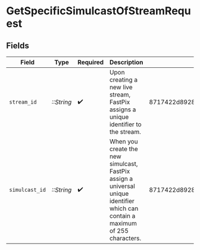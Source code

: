 # GetSpecificSimulcastOfStreamRequest


## Fields

| Field                                                                                                                          | Type                                                                                                                           | Required                                                                                                                       | Description                                                                                                                    | Example                                                                                                                        |
| ------------------------------------------------------------------------------------------------------------------------------ | ------------------------------------------------------------------------------------------------------------------------------ | ------------------------------------------------------------------------------------------------------------------------------ | ------------------------------------------------------------------------------------------------------------------------------ | ------------------------------------------------------------------------------------------------------------------------------ |
| `stream_id`                                                                                                                    | *::String*                                                                                                                     | :heavy_check_mark:                                                                                                             | Upon creating a new live stream, FastPix assigns a unique identifier to the stream.                                            | 8717422d89288ad5958d4a86e9afe2a2                                                                                               |
| `simulcast_id`                                                                                                                 | *::String*                                                                                                                     | :heavy_check_mark:                                                                                                             | When you create the new simulcast, FastPix assign a universal unique identifier which can contain a maximum of 255 characters. | 8717422d89288ad5958d4a86e9afe2a2                                                                                               |
